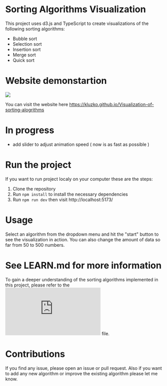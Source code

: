 # Sorting Algorithms Visualization

This project uses d3.js and TypeScript to create visualizations of the following sorting algorithms:

-   Bubble sort
-   Selection sort
-   Insertion sort
-   Merge sort
-   Quick sort

# Website demonstartion

![](https://github.com/Kluzko/Visualization-of-sorting-alogrithms/blob/master/static/website-demonstration.gif)


You can visit the website here https://kluzko.github.io/Visualization-of-sorting-alogrithms

# In progress

-   add slider to adjust animation speed ( now is as fast as possible )

# Run the project

If you want to run project localy on your computer these are the steps:



1. Clone the repository
2. Run `npm install` to install the necessary dependencies
3. Run `npm run dev` then visit http://localhost:5173/

# Usage

Select an algorithm from the dropdown menu and hit the "start" button to see the visualization in action.
You can also change the amount of data so far from 50 to 500 numbers.


# See LEARN.md for more information
To gain a deeper understanding of the sorting algorithms implemented in this project, please refer to the ![LEARN.md](https://github.com/Kluzko/Visualization-of-sorting-alogrithms/blob/master/LEARN.md) file.


# Contributions

If you find any issue, please open an issue or pull request.
Also if you want to add any new algorithm or improve the existing algorithm please let me know.

